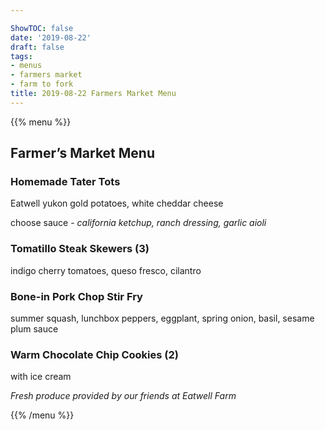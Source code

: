 ```yaml
---

ShowTOC: false
date: '2019-08-22'
draft: false
tags:
- menus
- farmers market
- farm to fork
title: 2019-08-22 Farmers Market Menu
---
```


{{% menu %}}

## Farmer’s Market Menu

### Homemade Tater Tots

Eatwell yukon gold potatoes, white cheddar cheese

choose sauce \- *california ketchup, ranch dressing, garlic aioli*

### Tomatillo Steak Skewers \(3\)

indigo cherry tomatoes, queso fresco, cilantro

### Bone\-in Pork Chop Stir Fry

summer squash, lunchbox peppers, eggplant,
spring onion, basil, sesame plum sauce

### Warm Chocolate Chip Cookies \(2\)

with ice cream


*Fresh produce provided by our friends at Eatwell Farm*

{{% /menu %}}
